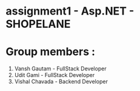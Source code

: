 # assignment1 - Asp.NET - SHOPELANE
# Group members :
1. Vansh Gautam - FullStack Developer
2. Udit Gami - FullStack Developer
3. Vishal Chavada - Backend Developer
